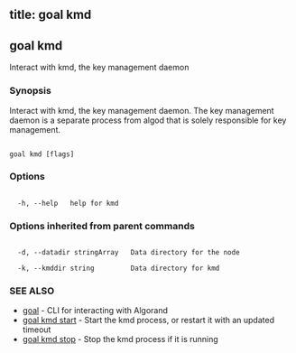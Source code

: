 title: goal kmd
---
## goal kmd



Interact with kmd, the key management daemon



### Synopsis



Interact with kmd, the key management daemon. The key management daemon is a separate process from algod that is solely responsible for key management.



```

goal kmd [flags]

```



### Options



```

  -h, --help   help for kmd

```



### Options inherited from parent commands



```

  -d, --datadir stringArray   Data directory for the node

  -k, --kmddir string         Data directory for kmd

```



### SEE ALSO



* [goal](../../../goal/goal/)	 - CLI for interacting with Algorand
* [goal kmd start](../start/)	 - Start the kmd process, or restart it with an updated timeout
* [goal kmd stop](../stop/)	 - Stop the kmd process if it is running



